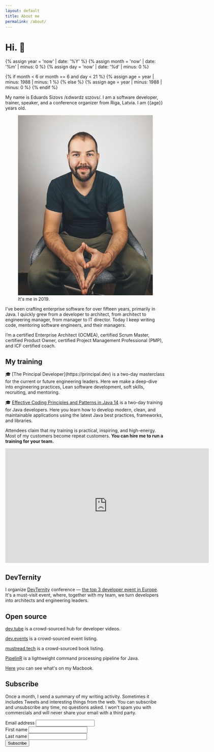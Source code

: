 ```yaml
---
layout: default
title: About me
permalink: /about/
---
```


# Hi. 👋

{% assign year = 'now' | date: '%Y' %}
{% assign month = 'now' | date: '%m' | minus: 0 %}
{% assign day = 'now' | date: '%d' | minus: 0 %}

{% if month < 6 or month == 6 and day < 21 %}
{% assign age = year | minus: 1988 | minus: 1 %}
{% else %}
{% assign age = year | minus: 1988 | minus: 0 %}
{% endif %}

My name is Eduards Sizovs  /ɛdwərdz sɪzovs/. I am a software developer, trainer, speaker, and a conference organizer from <span class="flag-icon flag-icon-squared flag-icon-lv"></span> Riga, Latvia. I am {{age}} years old.
<figure>
<img src="/images/about.jpg">
<figcaption>It's me in 2019.</figcaption>
</figure>

I've been crafting enterprise software for over fifteen years, primarily in Java. I quickly grew from a developer to architect, from architect to engineering manager, from manager to IT director. Today I keep writing code, mentoring software engineers, and their managers.

 I’m a certified Enterprise Architect (OCMEA), certified Scrum Master, certified Product Owner, certified Project Management Professional (PMP), and ICF certified coach.

## My training

<div id="training"></div>
🎓 [The Principal Developer](https://principal.dev) is a two-day masterclass for the current or future engineering leaders. Here we make a deep-dive into engineering practices, Lean software development, soft skills, recruiting, and mentoring.

🎓 [Effective Coding Principles and Patterns in Java 14](https://devchampions.com/training/java/) is a two-day training for Java developers. Here you learn how to develop modern, clean, and maintainable applications using the latest Java best practices, frameworks, and libraries.

Attendees claim that my training is practical, inspiring, and high-energy. Most of my customers become repeat customers. **You can hire me to run a training for your team.**

<div class="videoWrapper">
<iframe id="ytplayer" type="text/html" width="640" height="360"
  src="https://www.youtube.com/embed/AEtCEt44vlE?autoplay=0&origin=https://sizovs.net"
  frameborder="0"></iframe>
</div>

## DevTernity

I organize [DevTernity](https://devternity.com) conference — [the top 3 developer event in Europe](https://itconference.top). It's a must-visit event, where, together with my team, we turn developers into architects and engineering leaders. 

## Open source

<i class="fas fa-check"></i> [dev.tube](https://dev.tube) is a crowd-sourced hub for developer videos.

<i class="fas fa-check"></i> [dev.events](https://dev.events) is a crowd-sourced event listing.

<i class="fas fa-check"></i> [mustread.tech](https://mustread.tech) is a crowd-sourced book listing.

<i class="fas fa-check"></i> [PipelinR](https://github.com/sizovs/pipelinr) is a lightweight command processing pipeline for Java.

[Here](https://github.com/sizovs/mac) you can see what's on my Macbook.

## Subscribe
Once a month, I send a summary of my writing activity. Sometimes it includes Tweets and interesting things from the web. You can subscribe and unsubscribe any time, no questions asked. I won't spam you with commercials and will never share your email with a third party.

<div id="subscribeForm">
  <form action="https://www.getrevue.co/profile/sizovs/add_subscriber" method="post" id="revue-form" name="revue-form"  target="_blank">
  <div class="form-group">
    <label for="member_email">Email address</label>
    <input class="revue-form-field" type="email" name="member[email]" id="member_email" required>
  </div>
  <div class="form-group">
    <label for="member_first_name">First name</label>
    <input class="revue-form-field" type="text" name="member[first_name]" id="member_first_name" required>
  </div>
  <div class="form-group">
    <label for="member_last_name">Last name</label>
    <input class="revue-form-field" type="text" name="member[last_name]" id="member_last_name" required>
  </div>
  <div class="form-group">
    <input type="submit" value="Subscribe" name="member[subscribe]" id="member_submit">
  </div>
  </form>
</div>

